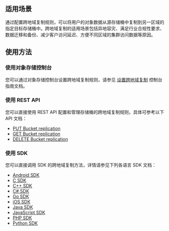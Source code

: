 ## 适用场景
通过配置跨地域复制规则，可以将用户的对象数据从源存储桶中复制到另一区域的指定目标存储桶中。跨地域复制的适用场景包括异地容灾、满足行业合规性要求、数据迁移和备份、减少客户访问延迟、方便不同区域的集群访问数据等原因。

## 使用方法

### 使用对象存储控制台
您可以通过对象存储控制台设置跨地域复制规则，请参见 [设置跨地域复制](https://intl.cloud.tencent.com/document/product/436/19235) 控制台指南文档。

### 使用 REST API
您可以直接使用 REST API 配置和管理存储桶的跨地域复制规则，具体可参考以下 API 文档：
- [PUT Bucket replication](https://intl.cloud.tencent.com/document/product/436/19223) 
- [GET Bucket replication](https://intl.cloud.tencent.com/document/product/436/19222) 
- [DELETE Bucket replication](https://intl.cloud.tencent.com/document/product/436/19221) 

### 使用 SDK
您可以直接调用 SDK 的跨地域复制方法，详情请参见下列各语言 SDK 文档：

- [Android SDK](https://intl.cloud.tencent.com/document/product/436/31515#cross-region-replication)
- [C SDK](https://intl.cloud.tencent.com/document/product/436/31519#cross-region-replication)
- [C++ SDK](https://intl.cloud.tencent.com/document/product/436/31523#cross-region-replication)
- [C# SDK](https://intl.cloud.tencent.com/document/product/436/30597#cross-region-replication)
- [Go SDK](https://intl.cloud.tencent.com/document/product/436/31527#cross-region-replication)
- [iOS SDK](https://intl.cloud.tencent.com/document/product/436/31531#cross-region-replication)
- [Java SDK](https://intl.cloud.tencent.com/document/product/436/31535#cross-region-replication)
- [JavaScript SDK](https://intl.cloud.tencent.com/document/product/436/31539#cross-region-replication)
- [PHP SDK](https://intl.cloud.tencent.com/document/product/436/31543#cross-region-replication)
- [Python SDK](https://intl.cloud.tencent.com/document/product/436/31547#cross-region-replication)
